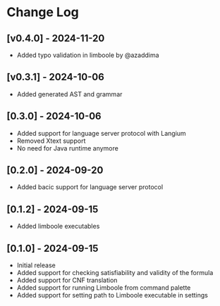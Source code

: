 # Change Log

## [v0.4.0] - 2024-11-20
- Added typo validation in limboole by @azaddima

## [v0.3.1] - 2024-10-06
- Added generated AST and grammar

## [0.3.0] - 2024-10-06
- Added support for language server protocol with Langium
- Removed Xtext support
- No need for Java runtime anymore

## [0.2.0] - 2024-09-20

- Added bacic support for language server protocol

## [0.1.2] - 2024-09-15

- Added limboole executables

## [0.1.0] - 2024-09-15

- Initial release
- Added support for checking satisfiability and validity of the formula
- Added support for CNF translation
- Added support for running Limboole from command palette
- Added support for setting path to Limboole executable in settings
